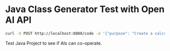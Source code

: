 # Java Class Generator Test with Open AI API

```sh
curl -X POST http://localhost:8080/code -d '{"purpose": "Create a calculator domain entity. controller will call method of the class. get only single integer and get current result every time call one of the operator methods"}'
```

Test Java Project to see if AIs can co-operate.
